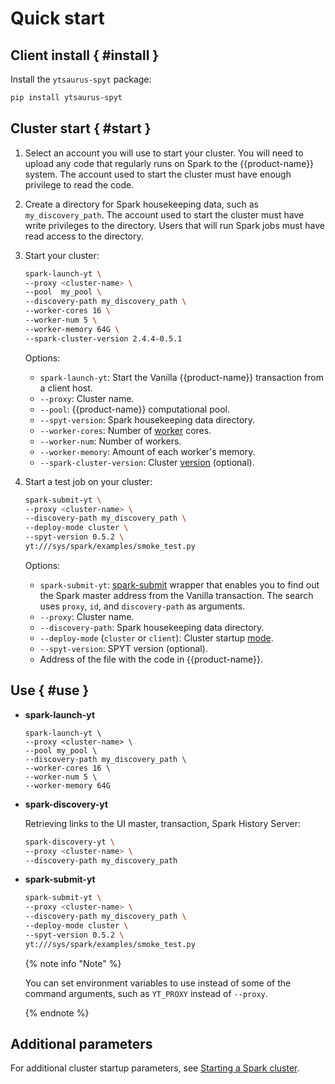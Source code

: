 # Quick start

## Client install { #install }

Install the `ytsaurus-spyt` package:

```bash
pip install ytsaurus-spyt
```
## Cluster start { #start }

1. Select an account you will use to start your cluster. You will need to upload any code that regularly runs on Spark to the {{product-name}} system. The account used to start the cluster must have enough privilege to read the code.
2. Create a directory for Spark housekeeping data, such as `my_discovery_path`. The account used to start the cluster must have write privileges to the directory. Users that will run Spark jobs must have read access to the directory.
3. Start your cluster:
   ```bash
   spark-launch-yt \
   --proxy <cluster-name> \
   --pool  my_pool \
   --discovery-path my_discovery_path \
   --worker-cores 16 \
   --worker-num 5 \
   --worker-memory 64G \
   --spark-cluster-version 2.4.4-0.5.1
   ```

   Options:
   - `spark-launch-yt`: Start the Vanilla {{product-name}} transaction from a client host.
   - `--proxy`: Cluster name.
   - `--pool`: {{product-name}} computational pool.
   - `--spyt-version`: Spark housekeeping data directory.
   - `--worker-cores`: Number of [worker](../../../../user-guide/data-processing/spyt/cluster/cluster-desc.md#spark-standalone-в-yt--spark-standalone) cores.
   - `--worker-num`: Number of workers.
   - `--worker-memory`: Amount of each worker's memory.
   - `--spark-cluster-version`: Cluster [version](../../../../user-guide/data-processing/spyt/version.md) (optional).


4. Start a test job on your cluster:
   ```bash
   spark-submit-yt \
   --proxy <cluster-name> \
   --discovery-path my_discovery_path \
   --deploy-mode cluster \
   --spyt-version 0.5.2 \
   yt:///sys/spark/examples/smoke_test.py
   ```

   Options:
   - `spark-submit-yt`: [spark-submit](https://spark.apache.org/docs/latest/submitting-applications.html) wrapper that enables you to find out the Spark master address from the Vanilla transaction. The search uses `proxy`, `id`, and `discovery-path` as arguments.
   - `--proxy`: Cluster name.
   - `--discovery-path`: Spark housekeeping data directory.
   - `--deploy-mode` (`cluster` or `client`): Cluster startup [mode](../../../../user-guide/data-processing/spyt/cluster/cluster-desc.md#cluster-mode--cluster-mode).
   - `--spyt-version`: SPYT version (optional).
   - Address of the file with the code in {{product-name}}.

## Use { #use }

- **spark-launch-yt**

   ```
   spark-launch-yt \
   --proxy <cluster-name> \
   --pool my_pool \
   --discovery-path my_discovery_path \
   --worker-cores 16 \
   --worker-num 5 \
   --worker-memory 64G
   ```

- **spark-discovery-yt**

   Retrieving links to the UI master, transaction, Spark History Server:

   ```bash
   spark-discovery-yt \
   --proxy <cluster-name> \
   --discovery-path my_discovery_path
   ```

- **spark-submit-yt**

   ```bash
   spark-submit-yt \
   --proxy <cluster-name> \
   --discovery-path my_discovery_path \
   --deploy-mode cluster \
   --spyt-version 0.5.2 \
   yt:///sys/spark/examples/smoke_test.py
   ```

   {% note info "Note" %}

   You can set environment variables to use instead of some of the command arguments, such as `YT_PROXY` instead of `--proxy`.

   {% endnote %}


## Additional parameters

For additional cluster startup parameters, see [Starting a Spark cluster](../../../../user-guide/data-processing/spyt/cluster/cluster-start.md).



